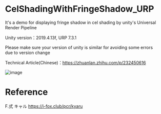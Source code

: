 # CelShadingWithFringeShadow_URP
It's a demo for displaying fringe shadow in cel shading by unity's Universal Render Pipeline

Unity version：2019.4.13f, URP 7.3.1

Please make sure your version of unity is similar for avoiding some errors due to version change

Technical Article(Chinese)：https://zhuanlan.zhihu.com/p/232450616

![image](https://i.imgur.com/BOpmcVf.png)

# Reference
F.式 キャル https://i-fox.club/pcr/kyaru
